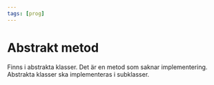 ```yaml
---
tags: [prog]
---
```

# Abstrakt metod
Finns i abstrakta klasser. 
Det är en metod som saknar implementering. Abstrakta klasser ska implementeras i subklasser.

